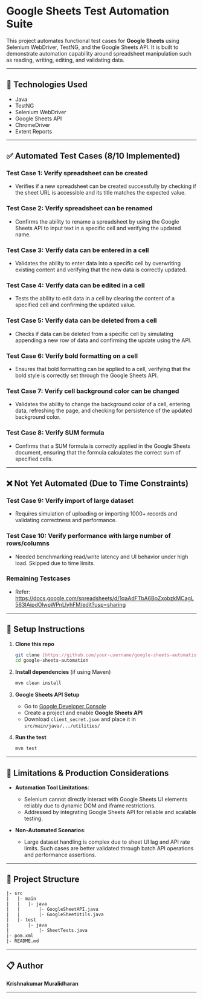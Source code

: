 # Google Sheets Test Automation Suite

This project automates functional test cases for **Google Sheets** using Selenium WebDriver, TestNG, and the Google Sheets API. It is built to demonstrate automation capability around spreadsheet manipulation such as reading, writing, editing, and validating data.

---

## 🔧 Technologies Used
- Java
- TestNG
- Selenium WebDriver
- Google Sheets API
- ChromeDriver
- Extent Reports

---

## ✅ Automated Test Cases (8/10 Implemented)

### Test Case 1: Verify spreadsheet can be created
- Verifies if a new spreadsheet can be created successfully by checking if the sheet URL is accessible and its title matches the expected value.

### Test Case 2: Verify spreadsheet can be renamed
- Confirms the ability to rename a spreadsheet by using the Google Sheets API to input text in a specific cell and verifying the updated name.

### Test Case 3: Verify data can be entered in a cell
- Validates the ability to enter data into a specific cell by overwriting existing content and verifying that the new data is correctly updated.

### Test Case 4: Verify data can be edited in a cell
- Tests the ability to edit data in a cell by clearing the content of a specified cell and confirming the updated value.

### Test Case 5: Verify data can be deleted from a cell
- Checks if data can be deleted from a specific cell by simulating appending a new row of data and confirming the update using the API.

### Test Case 6: Verify bold formatting on a cell
- Ensures that bold formatting can be applied to a cell, verifying that the bold style is correctly set through the Google Sheets API.

### Test Case 7: Verify cell background color can be changed
- Validates the ability to change the background color of a cell, entering data, refreshing the page, and checking for persistence of the updated background color.

### Test Case 8: Verify SUM formula
- Confirms that a SUM formula is correctly applied in the Google Sheets document, ensuring that the formula calculates the correct sum of specified cells.

---

## ❌ Not Yet Automated (Due to Time Constraints)

### Test Case 9: Verify import of large dataset
- Requires simulation of uploading or importing 1000+ records and validating correctness and performance.

### Test Case 10: Verify performance with large number of rows/columns
- Needed benchmarking read/write latency and UI behavior under high load. Skipped due to time limits.

### Remaining Testcases
- Refer: https://docs.google.com/spreadsheets/d/1qaAdFTbA6BoZxobzkMCagL563IAipdOlwpWPnLlyhFM/edit?usp=sharing
---

## 🧪 Setup Instructions

1. **Clone this repo**
   ```bash
   git clone [https://github.com/your-username/google-sheets-automation](https://github.com/krishnakumar2925/Google_sheets_automation).git
   cd google-sheets-automation
   ```

2. **Install dependencies** (if using Maven)
   ```bash
   mvn clean install
   ```

3. **Google Sheets API Setup**
   - Go to [Google Developer Console](https://console.developers.google.com/)
   - Create a project and enable **Google Sheets API**
   - Download `client_secret.json` and place it in `src/main/java/.../utilities/`

4. **Run the test**
   ```bash
   mvn test
   ```

---

## 🧩 Limitations & Production Considerations

- **Automation Tool Limitations**:
  - Selenium cannot directly interact with Google Sheets UI elements reliably due to dynamic DOM and iframe restrictions.
  - Addressed by integrating Google Sheets API for reliable and scalable testing.

- **Non-Automated Scenarios**:
  - Large dataset handling is complex due to sheet UI lag and API rate limits. Such cases are better validated through batch API operations and performance assertions.

---

## 📁 Project Structure
```
|- src
|   |- main
|   |   |- java
|   |       |- GoogleSheetAPI.java
|   |       |- GoogleSheetUtils.java
|   |- test
|       |- java
|           |- SheetTests.java
|- pom.xml
|- README.md
```

---

## 📋 Author
**Krishnakumar Muralidharan**

---

